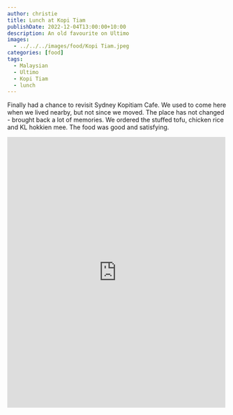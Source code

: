 ```yaml
---
author: christie
title: Lunch at Kopi Tiam
publishDate: 2022-12-04T13:00:00+10:00
description: An old favourite on Ultimo
images:
  - ../../../images/food/Kopi Tiam.jpeg
categories: [food]
tags:
  - Malaysian
  - Ultimo
  - Kopi Tiam
  - lunch
---
```


Finally had a chance to revisit Sydney Kopitiam Cafe. We used to come here when we lived nearby, but not since we moved. The place has not changed - brought back a lot of memories. We ordered the stuffed tofu, chicken rice and KL hokkien mee. The food was good and satisfying.

<iframe src="https://www.facebook.com/plugins/post.php?href=https%3A%2F%2Fwww.facebook.com%2Fchris1.tham%2Fposts%2Fpfbid02Dhx1pLRfNpgRLREfxNtxihXeTMef6gPDnuvAHgsJncDaFKANQe5acvVHbdNirTdYl&show_text=true&width=500" width="500" height="620" style="border:none;overflow:hidden" scrolling="no" frameborder="0" allowfullscreen="true" allow="autoplay; clipboard-write; encrypted-media; picture-in-picture; web-share"></iframe>

